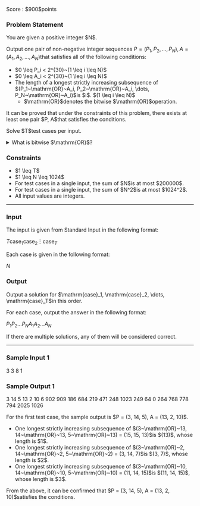 
<div>

<span>

<span>

<p>
Score : $900$points
</p>

<div>

<section>

### **Problem Statement**

<p>
You are given a positive integer $N$.

Output one pair of non-negative integer sequences $P=(P_1, P_2, \dots,P_N), A=(A_1, A_2, \dots,A_N)$that satisfies all of the following conditions:
</p>

<ul>

<li>
$0 \leq P_i < 2^{30}~(1 \leq i \leq N)$
</li>

<li>
$0 \leq A_i < 2^{30}~(1 \leq i \leq N)$
</li>

<li>
The length of a longest strictly increasing subsequence of $(P_1~\mathrm{OR}~A_i, P_2~\mathrm{OR}~A_i, \dots, P_N~\mathrm{OR}~A_i)$is $i$. $(1 \leq i \leq N)$
<ul>

<li>
$\mathrm{OR}$denotes the bitwise $\mathrm{OR}$operation.
</li>

</ul>

</li>

</ul>

<p>
It can be proved that under the constraints of this problem, there exists at least one pair $P, A$that satisfies the conditions.
</p>

<p>
Solve $T$test cases per input.
</p>

<details>

<summary>
What is bitwise $\mathrm{OR}$?
    
</summary>

<p>
The bitwise $\mathrm{OR}$of non-negative integers $A, B$, denoted $A\ \mathrm{OR}\ B$, is defined as follows:
        
</p>

<ul>

<li>
When $A\ \mathrm{OR}\ B$is written in binary, the digit at position $2^k$($k \geq 0$) is $1$if at least one of the digits at position $2^k$in the binary representations of $A$and $B$is $1$, and $0$otherwise.
</li>

</ul>
For example, $3\ \mathrm{OR}\ 5 = 7$(in binary: $011\ \mathrm{OR}\ 101 = 111$).


<p>

</p>

</details>

</section>

</div>

<div>

<section>

### **Constraints**

<ul>

<li>
$1 \leq T$
</li>

<li>
$1 \leq N \leq 1024$
</li>

<li>
For test cases in a single input, the sum of $N$is at most $200000$.  
</li>

<li>
For test cases in a single input, the sum of $N^2$is at most $1024^2$.  
</li>

<li>
All input values are integers.
</li>

</ul>

</section>

</div>

---

<div>

<div>

<section>

### **Input**

<p>
The input is given from Standard Input in the following format:
</p>

<div>

$T$$\mathrm{case}_1$$\mathrm{case}_2$$\vdots$$\mathrm{case}_T$
</div>

<p>
Each case is given in the following format:
</p>

<div>

$N$
</div>

</section>

</div>

<div>

<section>

### **Output**

<p>
Output a solution for $\mathrm{case}_1, \mathrm{case}_2, \dots, \mathrm{case}_T$in this order.
</p>

<p>
For each case, output the answer in the following format:
</p>

<div>

$P_1$$P_2$$\ldots$$P_N$$A_1$$A_2$$\ldots$$A_N$
</div>

<p>
If there are multiple solutions, any of them will be considered correct.
</p>

</section>

</div>

</div>

---

<div>

<section>

### **Sample Input 1**

<div>

3
3
8
1

</div>

</section>

</div>

<div>

<section>

### **Sample Output 1**

<div>

3 14 5
13 2 10
6 902 909 186 684 219 471 248
1023 249 64 0 264 768 778 794
2025
1026

</div>

<p>
For the first test case, the sample output is $P = (3, 14, 5), A = (13, 2, 10)$.
</p>

<ul>

<li>
One longest strictly increasing subsequence of $(3~\mathrm{OR}~13, 14~\mathrm{OR}~13, 5~\mathrm{OR}~13) = (15, 15, 13)$is $(13)$, whose length is $1$.
</li>

<li>
One longest strictly increasing subsequence of $(3~\mathrm{OR}~2, 14~\mathrm{OR}~2, 5~\mathrm{OR}~2) = (3, 14, 7)$is $(3, 7)$, whose length is $2$.
</li>

<li>
One longest strictly increasing subsequence of $(3~\mathrm{OR}~10, 14~\mathrm{OR}~10, 5~\mathrm{OR}~10) = (11, 14, 15)$is $(11, 14, 15)$, whose length is $3$.
</li>

</ul>

<p>
From the above, it can be confirmed that $P = (3, 14, 5), A = (13, 2, 10)$satisfies the conditions.
</p>

</section>

</div>

</span>

</span>

</div>
